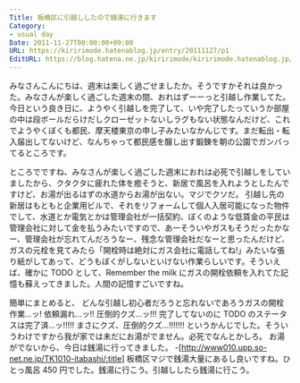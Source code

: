 ```yaml
---
Title: 板橋区に引越ししたので銭湯に行きます
Category:
- usual day
Date: 2011-11-27T00:00:00+09:00
URL: https://kiririmode.hatenablog.jp/entry/20111127/p1
EditURL: https://blog.hatena.ne.jp/kiririmode/kiririmode.hatenablog.jp/atom/entry/8454420450078210789
---
```



みなさんこんにちは、週末は楽しく過ごせましたか。そうですかそれは良かった。みなさんが楽しく過ごした週末の間、おれはずーーっと引越し作業してた。
今日という良き日に、ようやく引越しを完了して、いや完了したっていうか部屋の中は段ボールだらけだしクローゼットないしラグもない状態なんだけど、これでようやくぼくも都民、摩天楼東京の申し子みたいなかんじです。まだ転出・転入届出してないけど、なんちゃって都民感を醸し出す鍛錬を朝の公園でガンバってるところです。

ところでですね、みなさんが楽しく過ごした週末におれは必死で引越しをしていましたから、クタクタに疲れた体を癒そうと、新居で風呂を入れようとしたんですけど、お湯が出るはずの水道からお湯が出ない。マジでクソだ。
引越し先の新居はもともと企業用ビルで、それをリフォームして個人入居可能になった物件でして、水道とか電気とかは管理会社が一括契約、ぼくのような低賃金の平民は管理会社に対して金を払うみたいですので、あーそういやガスもそうだったかなー、管理会社が忘れてんだろうなー、残念な管理会社だなーと思ったんだけど、ガスの元栓を見てみたら「開栓時は絶対にガス会社に電話してね!」みたいな張り紙がしてあって、どうもぼくがしないといけない作業らしいです。そういえば、確かに TODO として、Remember the milk にガスの開栓依頼を入れてた記憶も蘇えってきました。人間の記憶すごいですね。

簡単にまとめると、
どんな引越し初心者だろうと忘れないであろうガスの開栓作業…ッ! 依頼漏れ…ッ!! 圧倒的クズ…ッ!!! 完了してないのに TODO のステータスは完了済…ッ!!!!! まさにクズ、圧倒的クズ…!!!!!!! 
というかんじでした。そういうわけですから我が家では未だにお湯がでません。必死でなんとかしろ。
お湯がでないから、今日は銭湯に行ってきました。
-[http://www010.upp.so-net.ne.jp/TK1010-itabashi/:title]
板橋区マジで銭湯大量にあるし良いですね。ひとっ風呂 450 円でした。銭湯に行こう。引越ししたら銭湯に行こう。
